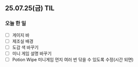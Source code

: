 ## 25.07.25(금) TIL

### 오늘 한 일
- [ ]  게이지 바
- [ ]  제조실 배경
- [ ]  도감 색 바꾸기
- [ ]  미니 게임 설명 바꾸기
- [ ]  Potion Wipe 미니게임 먼지 여러 번 닦을 수 있도록 수정(시간 되면)
